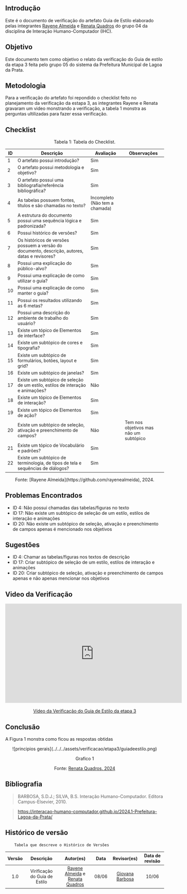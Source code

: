 ## Introdução
Este é o documento de verificação do artefato Guia de Estilo elaborado pelas integrantes [Rayene Almeida](https://github.com/rayenealmeida) e [Renata Quadros](https://github.com/Renatinha28) do grupo 04 da disciplina de Interação Humano-Computador (IHC). 

## Objetivo
Este documento tem como objetivo o relato da verificação do Guia de estilo da etapa 3 feita pelo grupo 05 do sistema da Prefeitura Municipal de Lagoa da Prata.

## Metodologia
Para a verificação do artefato foi repondido o checklist feito no planejamento da verificação da estapa 3, as integrantes Rayene e Renata gravaram um video monstrando a verificação, a tabela 1 monstra as perguntas ultilizadas para fazer essa verificação.


## Checklist

<center>Tabela 1: Tabela do Checklist. </center> 

| ID  | Descrição                                                                                  | Avaliação | Observações |
| --- | ------------------------------------------------------------------------------------------ | --------- | ----------- |
| 1   | O artefato possui introdução?     |     Sim      |             |
| 2   | O artefato possui metodologia e objetivo?  |   Sim        |             |
| 3   | O artefato possui uma bibliografia/referência bibliográfica?   |       Sim    |             |
| 4   | As tabelas possuem fontes, títulos e são chamadas no texto?  |     Incompleto (Não tem a chamada)      |             |
| 5   | A estrutura do documento possui uma sequência lógica e padronizada?  |       Sim    |             |
| 6   | Possui histórico de versões?    |       Sim    |             |
| 7   | Os históricos de versões possuem a versão do documento, descrição, autores, datas e revisores? |Sim |             |
| 8 | Possui uma explicação do público-alvo?  |    Sim   |             |
| 9  | Possui uma explicação de como utilizar o guia?  | Sim          |             |
| 10  | Possui uma explicação de como manter o guia? |       Sim    |             |
| 11 | Possui os resultados utilizando as 6 metas?   |         Sim  |             |
| 12 | Possui uma descrição do ambiente de trabalho do usuário?  | Sim          |             |
| 13 | Existe um tópico de Elementos de interface?  |       Sim    |             |
| 14 | Existe um subtópico de cores e tipografia?  |          Sim |             |
| 15 | Existe um subtópico de formulários, botões, layout e grid?| Sim          |             |
| 16 | Existe um subtópico de janelas? |       Sim    |             |
| 17  | Existe um subtópico de seleção de um estilo, estilos de interação e animações? |       Não    |             |
| 18  | Existe um tópico de Elementos de interação?  |  Sim         |             |
| 19  | Existe um tópico de Elementos de ação? |      Sim     |             |
| 20 | Existe um subtópico de seleção, ativação e preenchimento de campos? |   Não     |         Tem nos objetivos mas não um subtópico    |
| 21  | Existe um tópico de Vocabulário e padrões?   |       Sim    |             |
| 22  | Existe um subtópico de terminologia, de tipos de tela e sequências de diálogos?            |     Sim      |             |

<center>Fonte: [Rayene Almeida](https://github.com/rayenealmeida), 2024.</center>


## Problemas Encontrados

- ID 4: Não possui chamadas das tabelas/figuras no texto
- ID 17: Não existe um subtópico de seleção de um estilo, estilos de interação e animações
- ID 20: Não existe um subtópico de seleção, ativação e preenchimento de campos apenas é mencionado nos objetivos

## Sugestões

- ID 4: Chamar as tabelas/figuras nos textos de descrição
- ID 17: Criar subtópico de seleção de um estilo, estilos de interação e animações
- ID 20: Criar subtópico de seleção, ativação e preenchimento de campos apenas e não apenas mencionar nos objetivos

## Video da Verificação

<p style="text-align: center">
    <iframe width="560" height="315" src="https://www.youtube.com/embed/bYZ91_3dcpw" title="YouTube video player" frameborder="0" allow="accelerometer; autoplay; clipboard-write; encrypted-media; gyroscope; picture-in-picture" allowfullscreen></iframe>
</p>
<p style="text-align: center">
    <a href="https://www.youtube.com/watch?v=bYZ91_3dcpw" target="blank">Vídeo da Verificação do Guia de Estilo da etapa 3</a>
</p>


## Conclusão
A Figura 1 monstra como ficou as respostas obtidas 


<center>
![principios gerais](../../../assets/verificacao/etapa3/guiadeestilo.png)
<div align="center">
<p> Grafico 1 </p>
 <center>  <p>Fonte: <a href="https://github.com/Renatinha28">Renata Quadros. 2024</a></p></center>     
</div></center>


## Bibliografia
> BARBOSA, S.D.J.; SILVA, B.S. Interação Humano-Computador. Editora Campus-Elsevier, 2010.

>  https://interacao-humano-computador.github.io/2024.1-Prefeitura-Lagoa-da-Prata/

## Histórico de versão
        Tabela que descreve o Histórico de Versões
|     Versão       |     Descrição      |      Autor(es)      | Data           |  Revisor(es)          |Data de revisão|
| :----------------------------------------------------------: | :-------------------------------: | :-------------------------------------------------: | :-------------------------------: |  :-------------------------------: | :-------------------------------: |
|1.0|Virificação do Guia de Estilo|[Rayene Almeida](https://github.com/rayenealmeida) e [Renata Quadros](https://github.com/Renatinha28)   | 08/06|   [Giovana Barbosa](https://github.com/gio221)|10/06|
